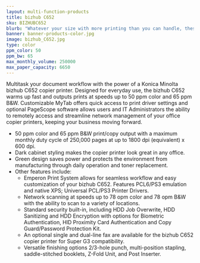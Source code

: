 ```yaml
---
layout: multi-function-products
title: bizhub C652
sku: BIZHUBC652
blurb: "Whatever your size with more printing than you can handle, these guys do it for you"
banner: banner-products-color.jpg
image: bizhub_C652.jpg
type: color
ppm_color: 50
ppm_bw: 65
max_monthly_volume: 250000
max_paper_capacity: 6650
---
```


Multitask your document workflow with the power of a Konica Minolta bizhub C652 copier printer. Designed for everyday use, the bizhub C652 warms up fast and outputs prints at speeds up to 50 ppm color and 65 ppm B&W. Customizable MyTab offers quick access to print driver settings and optional PageScope software allows users and IT Administrators the ability to remotely access and streamline network management of your office copier printers, keeping your business moving forward.

* 50 ppm color and 65 ppm B&W print/copy output with a maximum monthly duty cycle of 250,000 pages at up to 1800 dpi (equivalent) x 600 dpi.
* Dark cabinet styling makes the copier printer look great in any office.
* Green design saves power and protects the environment from manufacturing through daily operation and toner replacement.
* Other features include:
  * Emperon Print System allows for seamless workflow and easy customization of your bizhub C652. Features PCL6/PS3 emulation and native XPS; Universal PCL/PS3 Printer Drivers.
  * Network scanning at speeds up to 78 opm color and 78 opm B&W with the ability to scan to a variety of locations.
  * Standard security built-in, including HDD Job Overwrite, HDD Sanitizing and HDD Encryption with options for Biometric Authentication, HID Proximity Card Authentication and Copy Guard/Password Protection Kit.
  * An optional single and dual-line fax are available for the bizhub C652 copier printer for Super G3 compatibility.
  * Versatile finishing options 2/3-hole punch, multi-position stapling, saddle-stitched booklets, Z-Fold Unit, and Post Inserter.
